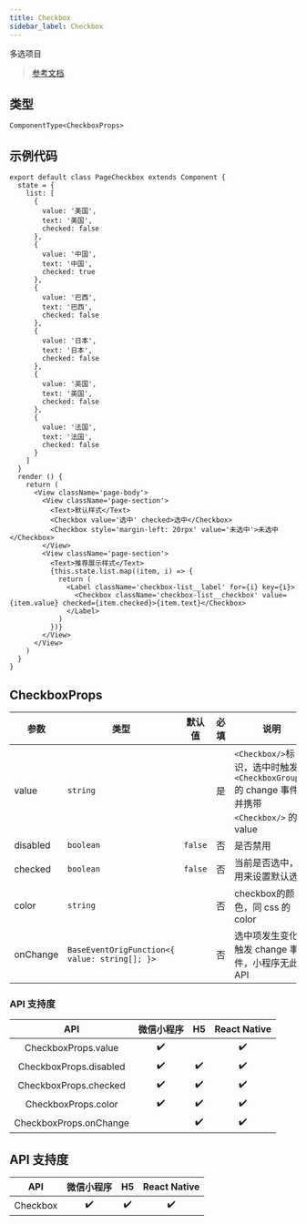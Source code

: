 ```yaml
---
title: Checkbox
sidebar_label: Checkbox
---
```


多选项目

> [参考文档](https://developers.weixin.qq.com/miniprogram/dev/component/checkbox.html)

## 类型

```tsx
ComponentType<CheckboxProps>
```

## 示例代码

```tsx
export default class PageCheckbox extends Component {
  state = {
    list: [
      {
        value: '美国',
        text: '美国',
        checked: false
      },
      {
        value: '中国',
        text: '中国',
        checked: true
      },
      {
        value: '巴西',
        text: '巴西',
        checked: false
      },
      {
        value: '日本',
        text: '日本',
        checked: false
      },
      {
        value: '英国',
        text: '英国',
        checked: false
      },
      {
        value: '法国',
        text: '法国',
        checked: false
      }
    ]
  }
  render () {
    return (
      <View className='page-body'>
        <View className='page-section'>
          <Text>默认样式</Text>
          <Checkbox value='选中' checked>选中</Checkbox>
          <Checkbox style='margin-left: 20rpx' value='未选中'>未选中</Checkbox>
        </View>
        <View className='page-section'>
          <Text>推荐展示样式</Text>
          {this.state.list.map((item, i) => {
            return (
              <Label className='checkbox-list__label' for={i} key={i}>
                <Checkbox className='checkbox-list__checkbox' value={item.value} checked={item.checked}>{item.text}</Checkbox>
              </Label>
            )
          })}
        </View>
      </View>
    )
  }
}
```

## CheckboxProps

| 参数 | 类型 | 默认值 | 必填 | 说明 |
| --- | --- | :---: | :---: | --- |
| value | `string` |  | 是 | `<Checkbox/>`标识，选中时触发`<CheckboxGroup/>`的 change 事件，并携带 `<Checkbox/>` 的 value |
| disabled | `boolean` | `false` | 否 | 是否禁用 |
| checked | `boolean` | `false` | 否 | 当前是否选中，可用来设置默认选中 |
| color | `string` |  | 否 | checkbox的颜色，同 css 的 color |
| onChange | `BaseEventOrigFunction<{ value: string[]; }>` |  | 否 | 选中项发生变化时触发 change 事件，小程序无此 API |

### API 支持度

| API | 微信小程序 | H5 | React Native |
| :---: | :---: | :---: | :---: |
| CheckboxProps.value | ✔️ |  | ✔️ |
| CheckboxProps.disabled | ✔️ | ✔️ | ✔️ |
| CheckboxProps.checked | ✔️ | ✔️ | ✔️ |
| CheckboxProps.color | ✔️ | ✔️ | ✔️ |
| CheckboxProps.onChange |  | ✔️ | ✔️ |

## API 支持度

| API | 微信小程序 | H5 | React Native |
| :---: | :---: | :---: | :---: |
| Checkbox | ✔️ | ✔️ | ✔️ |
